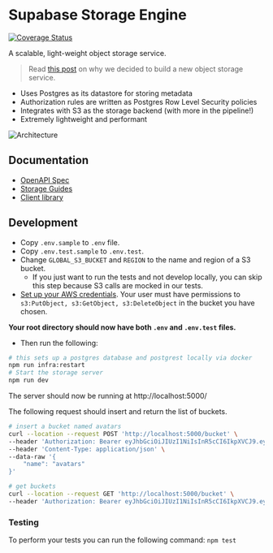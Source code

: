 # Supabase Storage Engine

[![Coverage Status](https://coveralls.io/repos/github/supabase/storage-api/badge.svg?branch=master)](https://coveralls.io/github/supabase/storage-api?branch=master)

A scalable, light-weight object storage service.

> Read [this post](https://supabase.io/blog/2021/03/30/supabase-storage) on why we decided to build a new object storage service.

- Uses Postgres as its datastore for storing metadata
- Authorization rules are written as Postgres Row Level Security policies
- Integrates with S3 as the storage backend (with more in the pipeline!)
- Extremely lightweight and performant

![Architecture](./static/architecture.png?raw=true 'Architecture')

## Documentation

- [OpenAPI Spec](https://supabase.github.io/storage)
- [Storage Guides](https://supabase.io/docs/guides/storage)
- [Client library](https://supabase.io/docs/reference/javascript/storage-createbucket)

## Development

- Copy `.env.sample` to `.env` file.
- Copy `.env.test.sample` to `.env.test`.
- Change `GLOBAL_S3_BUCKET` and `REGION` to the name and region of a S3 bucket.
  - If you just want to run the tests and not develop locally, you can skip this step because S3 calls are mocked in our tests.
- [Set up your AWS credentials](https://docs.aws.amazon.com/cli/latest/userguide/cli-configure-files.html). Your user must have permissions to `s3:PutObject, s3:GetObject, s3:DeleteObject` in the bucket you have chosen.

**Your root directory should now have both `.env` and `.env.test` files.**

- Then run the following:

```bash
# this sets up a postgres database and postgrest locally via docker
npm run infra:restart
# Start the storage server
npm run dev
```

The server should now be running at http://localhost:5000/

The following request should insert and return the list of buckets.

```bash
# insert a bucket named avatars
curl --location --request POST 'http://localhost:5000/bucket' \
--header 'Authorization: Bearer eyJhbGciOiJIUzI1NiIsInR5cCI6IkpXVCJ9.eyJyb2xlIjoic2VydmljZV9yb2xlIiwiaWF0IjoxNjEzNTMxOTg1LCJleHAiOjE5MjkxMDc5ODV9.th84OKK0Iz8QchDyXZRrojmKSEZ-OuitQm_5DvLiSIc' \
--header 'Content-Type: application/json' \
--data-raw '{
    "name": "avatars"
}'

# get buckets
curl --location --request GET 'http://localhost:5000/bucket' \
--header 'Authorization: Bearer eyJhbGciOiJIUzI1NiIsInR5cCI6IkpXVCJ9.eyJyb2xlIjoic2VydmljZV9yb2xlIiwiaWF0IjoxNjEzNTMxOTg1LCJleHAiOjE5MjkxMDc5ODV9.th84OKK0Iz8QchDyXZRrojmKSEZ-OuitQm_5DvLiSIc'
```

### Testing

To perform your tests you can run the following command: `npm test`

